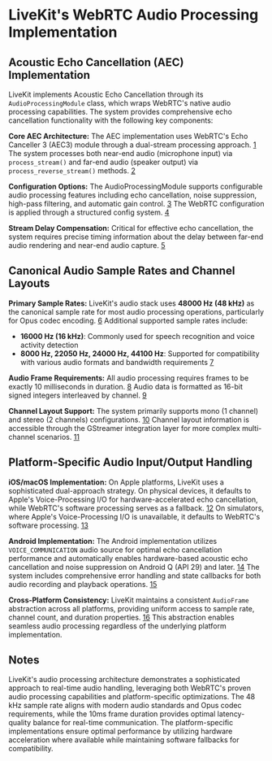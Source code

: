 # LiveKit's WebRTC Audio Processing Implementation

## Acoustic Echo Cancellation (AEC) Implementation

LiveKit implements Acoustic Echo Cancellation through its `AudioProcessingModule` class, which wraps WebRTC's native audio processing capabilities. The system provides comprehensive echo cancellation functionality with the following key components:

**Core AEC Architecture:**
The AEC implementation uses WebRTC's Echo Canceller 3 (AEC3) module through a dual-stream processing approach. [1](#7-0)  The system processes both near-end audio (microphone input) via `process_stream()` and far-end audio (speaker output) via `process_reverse_stream()` methods. [2](#7-1) 

**Configuration Options:**
The AudioProcessingModule supports configurable audio processing features including echo cancellation, noise suppression, high-pass filtering, and automatic gain control. [3](#7-2)  The WebRTC configuration is applied through a structured config system. [4](#7-3) 

**Stream Delay Compensation:**
Critical for effective echo cancellation, the system requires precise timing information about the delay between far-end audio rendering and near-end audio capture. [5](#7-4) 

## Canonical Audio Sample Rates and Channel Layouts

**Primary Sample Rates:**
LiveKit's audio stack uses **48000 Hz (48 kHz)** as the canonical sample rate for most audio processing operations, particularly for Opus codec encoding. [6](#7-5)  Additional supported sample rates include:

- **16000 Hz (16 kHz)**: Commonly used for speech recognition and voice activity detection
- **8000 Hz, 22050 Hz, 24000 Hz, 44100 Hz**: Supported for compatibility with various audio formats and bandwidth requirements [7](#7-6) 

**Audio Frame Requirements:**
All audio processing requires frames to be exactly 10 milliseconds in duration. [8](#7-7)  Audio data is formatted as 16-bit signed integers interleaved by channel. [9](#7-8) 

**Channel Layout Support:**
The system primarily supports mono (1 channel) and stereo (2 channels) configurations. [10](#7-9)  Channel layout information is accessible through the GStreamer integration layer for more complex multi-channel scenarios. [11](#7-10) 

## Platform-Specific Audio Input/Output Handling

**iOS/macOS Implementation:**
On Apple platforms, LiveKit uses a sophisticated dual-approach strategy. On physical devices, it defaults to Apple's Voice-Processing I/O for hardware-accelerated echo cancellation, while WebRTC's software processing serves as a fallback. [12](#7-11)  On simulators, where Apple's Voice-Processing I/O is unavailable, it defaults to WebRTC's software processing. [13](#7-12) 

**Android Implementation:**
The Android implementation utilizes `VOICE_COMMUNICATION` audio source for optimal echo cancellation performance and automatically enables hardware-based acoustic echo cancellation and noise suppression on Android Q (API 29) and later. [14](#7-13)  The system includes comprehensive error handling and state callbacks for both audio recording and playback operations. [15](#7-14) 

**Cross-Platform Consistency:**
LiveKit maintains a consistent `AudioFrame` abstraction across all platforms, providing uniform access to sample rate, channel count, and duration properties. [16](#7-15)  This abstraction enables seamless audio processing regardless of the underlying platform implementation.

## Notes

LiveKit's audio processing architecture demonstrates a sophisticated approach to real-time audio handling, leveraging both WebRTC's proven audio processing capabilities and platform-specific optimizations. The 48 kHz sample rate aligns with modern audio standards and Opus codec requirements, while the 10ms frame duration provides optimal latency-quality balance for real-time communication. The platform-specific implementations ensure optimal performance by utilizing hardware acceleration where available while maintaining software fallbacks for compatibility.
